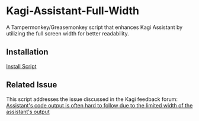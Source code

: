 # Kagi-Assistant-Full-Width

A Tampermonkey/Greasemonkey script that enhances Kagi Assistant by utilizing the full screen width for better readability.

## Installation

[Install Script](https://raw.githubusercontent.com/freezingDaniel/Kagi-assistant-full-width/refs/heads/main/kagi-assistant-full-width.user.js)

## Related Issue

This script addresses the issue discussed in the Kagi feedback forum: [Assistant's code output is often hard to follow due to the limited width of the assistant's output](https://kagifeedback.org/d/4304-assistants-code-output-is-often-hard-to-follow-due-to-the-limited-width-of-the-assistants-output)
